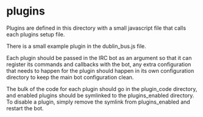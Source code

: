 # plugins

Plugins are defined in this directory with a small javascript file that calls each plugins setup file.

There is a small example plugin in the dublin_bus.js file.

Each plugin should be passed in the IRC bot as an argument so that it can register its commands and callbacks with the bot, any extra configuration that needs to happen for the plugin should happen in its own configuration directory to keep the main bot configuration clean.

The bulk of the code for each plugin should go in the plugin_code directory, and enabled plugins should be symlinked to the plugins_enabled directory. To disable a plugin, simply remove the symlink from plugins_enabled and restart the bot.
